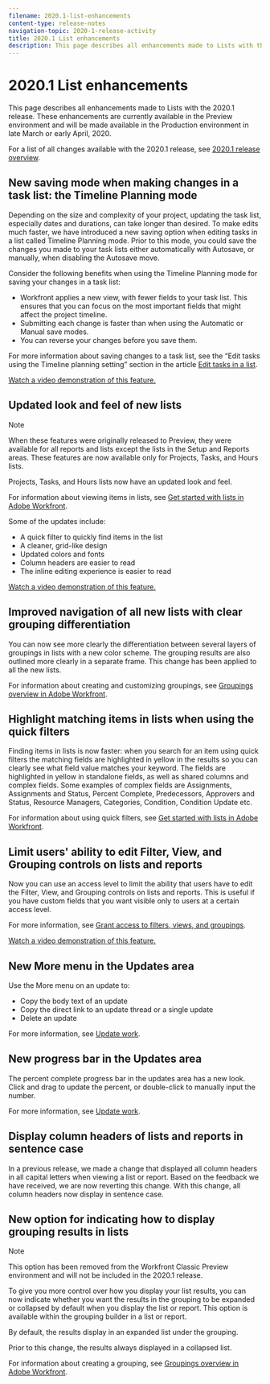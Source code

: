 ```yaml
---
filename: 2020.1-list-enhancements
content-type: release-notes
navigation-topic: 2020-1-release-activity
title: 2020.1 List enhancements
description: This page describes all enhancements made to Lists with the 2020.1 release. These enhancements are currently available in the Preview environment and will be made available in the Production environment in late March or early April, 2020.
---
```


# 2020.1 List enhancements

This page describes all enhancements made to Lists with the 2020.1 release. These enhancements are currently available in the Preview environment and will be made available in the Production environment in late March or early April, 2020.

For a list of all changes available with the 2020.1 release, see [2020.1 release overview](../../../product-announcements/product-releases/2020.1-release-activity/2020.1-release-overview.md).

## New saving mode when making changes in a task list: the Timeline Planning mode

Depending on the size and complexity of your project, updating the task list, especially dates and durations, can take longer than desired. To make edits much faster, we have introduced a new saving option when editing tasks in a list called Timeline Planning mode. Prior to this mode, you could save the changes you made to your task lists either automatically with Autosave, or manually, when disabling the Autosave move.

Consider the following benefits when using the Timeline Planning mode for saving your changes in a task list:

* Workfront applies a new view, with fewer fields to your task list. This ensures that you can focus on the most important fields that might affect the project timeline.
* Submitting each change is faster than when using the Automatic or Manual save modes.
* You can reverse your changes before you save them.

For more information about saving changes to a task list, see the “Edit tasks using the Timeline planning setting” section in the article [Edit tasks in a list](../../../manage-work/tasks/manage-tasks/edit-tasks-in-a-list.md).

<!--WRITER
<iframe class="vimeo-player_0" src="assets/397199644?" frameborder="0" allowfullscreen="1" width="560px" height="315px"></iframe>
-->

[Watch a video demonstration of this feature.](https://vimeo.com/397199644/c069cd0597)

## Updated look and feel of new lists

>[!NOTE]
>
>When these features were originally released to Preview, they were available for all reports and lists except the lists in the Setup and Reports areas. These features are now available only for Projects, Tasks, and Hours lists.

Projects, Tasks, and Hours lists now have an updated look and feel.

For information about viewing items in lists, see [Get started with lists in Adobe Workfront](../../../workfront-basics/navigate-workfront/use-lists/view-items-in-a-list.md).

Some of the updates include:

* A quick filter to quickly find items in the list
* A cleaner, grid-like design
* Updated colors and fonts
* Column headers are easier to read
* The inline editing experience is easier to read

<!--WRITER
<iframe class="vimeo-player_0" src="assets/356675385?" frameborder="0" allowfullscreen="1" width="560px" height="315px"></iframe>
-->

[Watch a video demonstration of this feature.](https://vimeo.com/356675385/09ba51d717)

## Improved navigation of all new lists with clear grouping differentiation

You can now see more clearly the differentiation between several layers of groupings in lists with a new color scheme. The grouping results are also outlined more clearly in a separate frame. This change has been applied to all the new lists.

For information about creating and customizing groupings, see [Groupings overview in Adobe Workfront](../../../reports-and-dashboards/reports/reporting-elements/groupings-overview.md).

## Highlight matching items in lists when using the quick filters

Finding items in lists is now faster: when you search for an item using quick filters the matching fields are highlighted in yellow in the results so you can clearly see what field value matches your keyword. The fields are highlighted in yellow in standalone fields, as well as shared columns and complex fields. Some examples of complex fields are Assignments, Assignments and Status, Percent Complete, Predecessors, Approvers and Status, Resource Managers, Categories, Condition, Condition Update etc.

For information about using quick filters, see [Get started with lists in Adobe Workfront](../../../workfront-basics/navigate-workfront/use-lists/view-items-in-a-list.md).

## Limit users' ability to edit Filter, View, and Grouping controls on lists and reports

Now you can use an access level to limit the ability that users have to edit the Filter, View, and Grouping controls on lists and reports. This is useful if you have custom fields that you want visible only to users at a certain access level.

For more information, see [Grant access to filters, views, and groupings](../../../administration-and-setup/add-users/configure-and-grant-access/grant-access-fvg.md).

<!--WRITER
<iframe class="vimeo-player_0" src="assets/385270639?" frameborder="0" allowfullscreen="1" width="560px" height="315px"></iframe>
-->

[Watch a video demonstration of this feature.](https://vimeo.com/385270639/b4afd0325f)

## New More menu in the Updates area

Use the More menu on an update to:

* Copy the body text of an update
* Copy the direct link to an update thread or a single update
* Delete an update

For more information, see [Update work](../../../workfront-basics/updating-work-items-and-viewing-updates/update-work.md).

## New progress bar in the Updates area

The percent complete progress bar in the updates area has a new look. Click and drag to update the percent, or double-click to manually input the number.

For more information, see [Update work](../../../workfront-basics/updating-work-items-and-viewing-updates/update-work.md).

## Display column headers of lists and reports in sentence case

In a previous release, we made a change that displayed all column headers in all capital letters when viewing a list or report. Based on the feedback we have received, we are now reverting this change. With this change, all column headers now display in sentence case.

## New option for indicating how to display grouping results in lists

>[!NOTE]
>
>This option has been removed from the Workfront Classic Preview environment and will not be included in the 2020.1 release.

To give you more control over how you display your list results, you can now indicate whether you want the results in the grouping to be expanded or collapsed by default when you display the list or report. This option is available within the grouping builder in a list or report.

By default, the results display in an expanded list under the grouping.

Prior to this change, the results always displayed in a collapsed list.

For information about creating a grouping, see [Groupings overview in Adobe Workfront](../../../reports-and-dashboards/reports/reporting-elements/groupings-overview.md).
